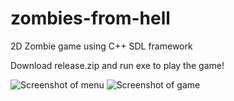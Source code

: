 # zombies-from-hell
2D Zombie game using C++ SDL framework 

Download release.zip and run exe to play the game! 

![Screenshot of menu](https://raw.githubusercontent.com/AKerr94/zombies-from-hell/master/Required%20Files/axk02u_cpp_menu.jpg)
![Screenshot of game](https://raw.githubusercontent.com/AKerr94/zombies-from-hell/master/Required%20Files/game_screenshot.jpg)

